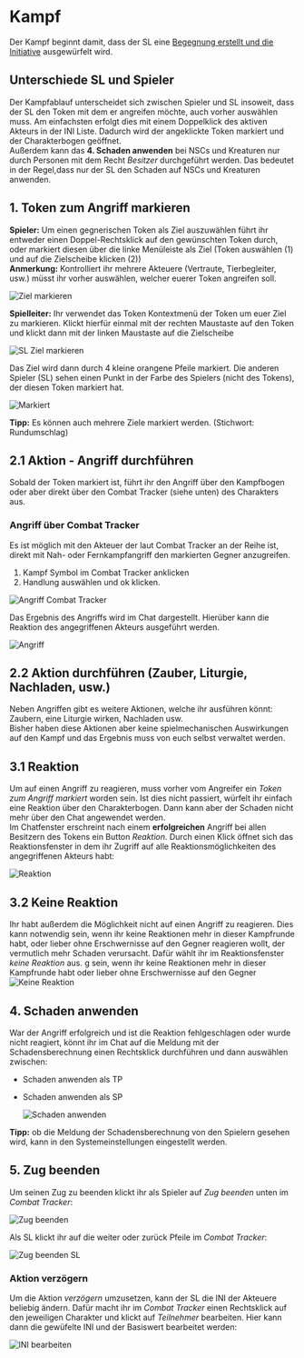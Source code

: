 # Kampf
Der Kampf beginnt damit, dass der SL eine [Begegnung erstellt und die Initiative](https://github.com/Plushtoast/dsa5-foundryVTT/wiki/de-Begegnung_und_Initiative) ausgewürfelt wird.  

## Unterschiede SL und Spieler
Der Kampfablauf unterscheidet sich zwischen Spieler und SL insoweit, dass der SL den Token mit dem er angreifen möchte, auch vorher auswählen muss. Am einfachsten erfolgt dies mit einem Doppelklick des aktiven Akteurs in der INI Liste. Dadurch wird der angeklickte Token markiert und der Charakterbogen geöffnet.  
Außerdem kann das **4. Schaden anwenden** bei NSCs und Kreaturen nur durch Personen mit dem Recht *Besitzer* durchgeführt werden. Das bedeutet in der Regel,dass nur der SL den Schaden auf NSCs und Kreaturen anwenden.

## 1. Token zum Angriff markieren
**Spieler:** Um einen gegnerischen Token als Ziel auszuwählen führt ihr entweder einen Doppel-Rechtsklick auf den gewünschten Token durch, oder markiert diesen über die linke Menüleiste als Ziel (Token auswählen (1) und auf die Zielscheibe klicken (2))  
**Anmerkung:** Kontrolliert ihr mehrere Akteuere (Vertraute, Tierbegleiter, usw.) müsst ihr vorher auswählen, welcher euerer Token angreifen soll.
  
  ![Ziel markieren](https://user-images.githubusercontent.com/80099175/113664976-fc844400-96ac-11eb-9495-3343ef85a55b.png)
  
**Spielleiter:** Ihr verwendet das Token Kontextmenü der Token um euer Ziel zu markieren. Klickt hierfür einmal mit der rechten Maustaste auf den Token und klickt dann mit der linken Maustaste auf die Zielscheibe 
    
  ![SL Ziel markieren](https://user-images.githubusercontent.com/80099175/113664250-b7134700-96ab-11eb-908a-f04368f3cf32.png)
  
Das Ziel wird dann durch 4 kleine orangene Pfeile markiert. Die anderen Spieler (SL) sehen einen Punkt in der Farbe des Spielers (nicht des Tokens), der diesen Token markiert hat.
  
  ![Markiert](https://user-images.githubusercontent.com/80099175/113664857-c941b500-96ac-11eb-8f82-c99a59523735.png)
  
**Tipp:** Es können auch mehrere Ziele markiert werden. (Stichwort: Rundumschlag)
  
## 2.1 Aktion - Angriff durchführen
Sobald der Token markiert ist, führt ihr den Angriff über den Kampfbogen oder aber direkt über den Combat Tracker (siehe unten) des Charakters aus.  

### Angriff über Combat Tracker
Es ist möglich mit den Akteuer der laut Combat Tracker an der Reihe ist, direkt mit Nah- oder Fernkampfangriff den markierten Gegner anzugreifen.
1. Kampf Symbol im Combat Tracker anklicken
2. Handlung auswählen und ok klicken.  
  
  ![Angriff Combat Tracker](https://user-images.githubusercontent.com/80099175/114890076-fdcf1280-9e0a-11eb-8b4b-aad8be13ab2e.png)
  
Das Ergebnis des Angriffs wird im Chat dargestellt. Hierüber kann die Reaktion des angegriffenen Akteurs ausgeführt werden.  
  
  ![Angriff](https://user-images.githubusercontent.com/80099175/113664761-a1525180-96ac-11eb-87c9-ed45d04dd0eb.png)
  
## 2.2 Aktion durchführen (Zauber, Liturgie, Nachladen, usw.)
Neben Angriffen gibt es weitere Aktionen, welche ihr ausführen könnt: Zaubern, eine Liturgie wirken, Nachladen usw.  
Bisher haben diese Aktionen aber keine spielmechanischen Auswirkungen auf den Kampf und das Ergebnis muss von euch selbst verwaltet werden.   

## 3.1 Reaktion 
Um auf einen Angriff zu reagieren, muss vorher vom Angreifer ein *Token zum Angriff markiert* worden sein. Ist dies nicht passiert, würfelt ihr einfach eine  Reaktion über den Charakterbogen. Dann kann aber der Schaden nicht mehr über den Chat angewendet werden.  
Im Chatfenster erschreint nach einem **erfolgreichen** Angriff bei allen Besitzern des Tokens ein Button *Reaktion*. Durch einen Klick öffnet sich das Reaktionsfenster in dem ihr Zugriff auf alle Reaktionsmöglichkeiten des angegriffenen Akteurs habt:
  
  ![Reaktion](https://user-images.githubusercontent.com/80099175/113664454-0e191c00-96ac-11eb-8517-c29201d34cd6.png)
  
## 3.2 Keine Reaktion
Ihr habt außerdem die Möglichkeit nicht auf einen Angriff zu reagieren. Dies kann notwendig sein, wenn ihr keine Reaktionen mehr in dieser Kampfrunde habt, oder lieber ohne Erschwernisse auf den Gegner reagieren wollt, der vermutlich mehr Schaden verursacht. Dafür wählt ihr im Reaktionsfenster *keine Reaktion* aus.
g sein, wenn ihr keine Reaktionen mehr in dieser Kampfrunde habt oder lieber ohne Erschwernisse auf den Gegner 
  ![Keine Reaktion](https://user-images.githubusercontent.com/80099175/113666128-0a3ac900-96af-11eb-81c9-335d59962939.png)

## 4. Schaden anwenden
War der Angriff erfolgreich und ist die Reaktion fehlgeschlagen oder wurde nicht reagiert, könnt ihr im Chat auf die Meldung mit der Schadensberechnung einen Rechtsklick durchführen und dann auswählen zwischen:
* Schaden anwenden als TP
* Schaden anwenden als SP
  
  ![Schaden anwenden](https://user-images.githubusercontent.com/80099175/113665400-b4b1ec80-96ad-11eb-8c14-26b1d3cd68dc.png)
  
**Tipp:** ob die Meldung der Schadensberechnung von den Spielern gesehen wird, kann in den Systemeinstellungen eingestellt werden.

## 5. Zug beenden
Um seinen Zug zu beenden klickt ihr als Spieler auf *Zug beenden* unten im *Combat Tracker*:
  
  ![Zug beenden](https://user-images.githubusercontent.com/80099175/113665819-723cdf80-96ae-11eb-8231-3fe98c61b67c.png)

Als SL klickt ihr auf die weiter oder zurück Pfeile im *Combat Tracker*:
  
  ![Zug beenden SL](https://user-images.githubusercontent.com/80099175/113665923-9dbfca00-96ae-11eb-9b8b-28fbe446d549.png)

### Aktion verzögern
Um die Aktion *verzögern* umzusetzen, kann der SL die INI der Akteuere beliebig ändern. Dafür macht ihr im *Combat Tracker* einen Rechtsklick auf den jeweiligen Charakter und  klickt auf *Teilnehmer* bearbeiten. Hier kann dann die gewüfelte INI und der Basiswert bearbeitet werden:
  
  ![INI bearbeiten](https://user-images.githubusercontent.com/80099175/113668704-ec6f6300-96b2-11eb-94e1-93c9abb1f049.png)
